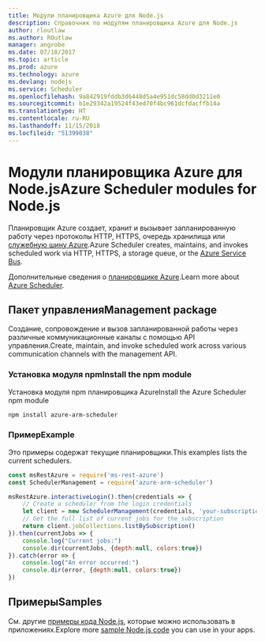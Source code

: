 ```yaml
---
title: Модули планировщика Azure для Node.js
description: Справочник по модулям планировщика Azure для Node.js
author: rloutlaw
ms.author: ROutlaw
manager: angrobe
ms.date: 07/18/2017
ms.topic: article
ms.prod: azure
ms.technology: azure
ms.devlang: nodejs
ms.service: Scheduler
ms.openlocfilehash: 9a842919fddb3d6448d5a4e951dc58dd0d3211e0
ms.sourcegitcommit: b1e29342a19524f43ed70f4bc961dcfdacffb14a
ms.translationtype: HT
ms.contentlocale: ru-RU
ms.lasthandoff: 11/15/2018
ms.locfileid: "51399038"
---
```

# <a name="azure-scheduler-modules-for-nodejs"></a><span data-ttu-id="0c201-103">Модули планировщика Azure для Node.js</span><span class="sxs-lookup"><span data-stu-id="0c201-103">Azure Scheduler modules for Node.js</span></span>

<span data-ttu-id="0c201-104">Планировщик Azure создает, хранит и вызывает запланированную работу через протоколы HTTP, HTTPS, очередь хранилища или [служебную шину Azure](/azure/service-bus-messaging/service-bus-messaging-overview).</span><span class="sxs-lookup"><span data-stu-id="0c201-104">Azure Scheduler creates, maintains, and invokes scheduled work via HTTP, HTTPS, a storage queue, or the [Azure Service Bus](/azure/service-bus-messaging/service-bus-messaging-overview).</span></span>

<span data-ttu-id="0c201-105">Дополнительные сведения о [планировщике Azure](/azure/scheduler/scheduler-intro).</span><span class="sxs-lookup"><span data-stu-id="0c201-105">Learn more about [Azure Scheduler](/azure/scheduler/scheduler-intro).</span></span>

## <a name="management-package"></a><span data-ttu-id="0c201-106">Пакет управления</span><span class="sxs-lookup"><span data-stu-id="0c201-106">Management package</span></span>

<span data-ttu-id="0c201-107">Создание, сопровождение и вызов запланированной работы через различные коммуникационные каналы с помощью API управления.</span><span class="sxs-lookup"><span data-stu-id="0c201-107">Create, maintain, and invoke scheduled work across various communication channels with the management API.</span></span>

### <a name="install-the-npm-module"></a><span data-ttu-id="0c201-108">Установка модуля npm</span><span class="sxs-lookup"><span data-stu-id="0c201-108">Install the npm module</span></span>

<span data-ttu-id="0c201-109">Установка модуля npm планировщика Azure</span><span class="sxs-lookup"><span data-stu-id="0c201-109">Install the Azure Scheduler npm module</span></span>

```bash
npm install azure-arm-scheduler
```

### <a name="example"></a><span data-ttu-id="0c201-110">Пример</span><span class="sxs-lookup"><span data-stu-id="0c201-110">Example</span></span>

<span data-ttu-id="0c201-111">Это примеры содержат текущие планировщики.</span><span class="sxs-lookup"><span data-stu-id="0c201-111">This examples lists the current schedulers.</span></span>

```javascript
const msRestAzure = require('ms-rest-azure')
const SchedulerManagement = require('azure-arm-scheduler')

msRestAzure.interactiveLogin().then(credentials => {
    // Create a scheduler from the login credentials
    let client = new SchedulerManagement(credentials, 'your-subscription-id')
    // Get the full list of current jobs for the subscription
    return client.jobCollections.listBySubscription()
}).then(currentJobs => {
    console.log("Current jobs:")
    console.dir(currentJobs, {depth:null, colors:true})
}).catch(error => {
    console.log("An error occurred:")
    console.dir(error, {depth:null, colors:true})
})
```

## <a name="samples"></a><span data-ttu-id="0c201-112">Примеры</span><span class="sxs-lookup"><span data-stu-id="0c201-112">Samples</span></span>

<span data-ttu-id="0c201-113">См. другие [примеры кода Node.js](https://azure.microsoft.com/resources/samples/?platform=nodejs), которые можно использовать в приложениях.</span><span class="sxs-lookup"><span data-stu-id="0c201-113">Explore more [sample Node.js code](https://azure.microsoft.com/resources/samples/?platform=nodejs) you can use in your apps.</span></span>
